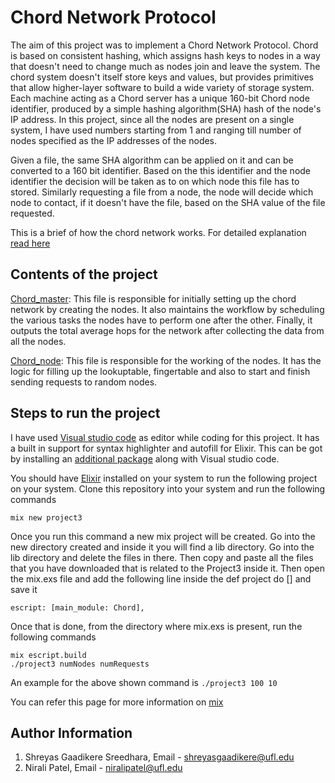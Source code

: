 # Chord Network Protocol

The aim of this project was to implement a Chord Network Protocol. Chord is based on consistent hashing, which assigns hash keys to nodes in a way that doesn't need to change much as nodes join and leave the system. The chord system doesn't itself store keys and values, but provides primitives that allow higher-layer software to build a wide variety of storage system. Each machine acting as a Chord server has a unique 160-bit Chord node identifier, produced by a simple hashing algorithm(SHA) hash of the node's IP address. In this project, since all the nodes are present on a single system, I have used numbers starting from 1 and ranging till number of nodes specified as the IP addresses of the nodes.

Given a file, the same SHA algorithm can be applied on it and can be converted to a 160 bit identifier. Based on the this identifier and the node identifier the decision will be taken as to on which node this file has to stored. Similarly requesting a file from a node, the node will decide which node to contact, if it doesn't have the file, based on the SHA value of the file requested.

This is a brief of how the chord network works. For detailed explanation [read here](https://en.wikipedia.org/wiki/Chord_(peer-to-peer))

## Contents of the project

[Chord_master](chord_master.ex): This file is responsible for initially setting up the chord network by creating the nodes. It also maintains the workflow by scheduling the various tasks the nodes have to perform one after the other. Finally, it outputs the total average hops for the network after collecting the data from all the nodes.

[Chord_node](chord_node.ex): This file is responsible for the working of the nodes. It has the logic for filling up the lookuptable, fingertable and also to start and finish sending requests to random nodes.  

## Steps to run the project

I have used [Visual studio code](https://code.visualstudio.com/download) as editor while coding for this project. It has a built in support for syntax highlighter and autofill for Elixir. This can be got by installing an [additional package](https://marketplace.visualstudio.com/items?itemName=mjmcloug.vscode-elixir) along with Visual studio code.

You should have [Elixir](https://elixir-lang.org/install.html) installed on your system to run the following project on your system. Clone this repository into your system and run the following commands

`mix new project3`

Once you run this command a new mix project will be created. Go into the new directory created and inside it you will find a lib directory. Go into the lib directory and delete the files in there. Then copy and paste all the files that you have downloaded that is related to the Project3 inside it. Then open the mix.exs file and add the following line inside the def project do [] and save it

`escript: [main_module: Chord],`

Once that is done, from the directory where mix.exs is present, run the following commands

```
mix escript.build
./project3 numNodes numRequests
```
An example for the above shown command is `./project3 100 10`

You can refer this page for more information on [mix](https://elixir-lang.org/getting-started/mix-otp/introduction-to-mix.html)

## Author Information
1. Shreyas Gaadikere Sreedhara, Email - shreyasgaadikere@ufl.edu
2. Nirali Patel, Email - niralipatel@ufl.edu
